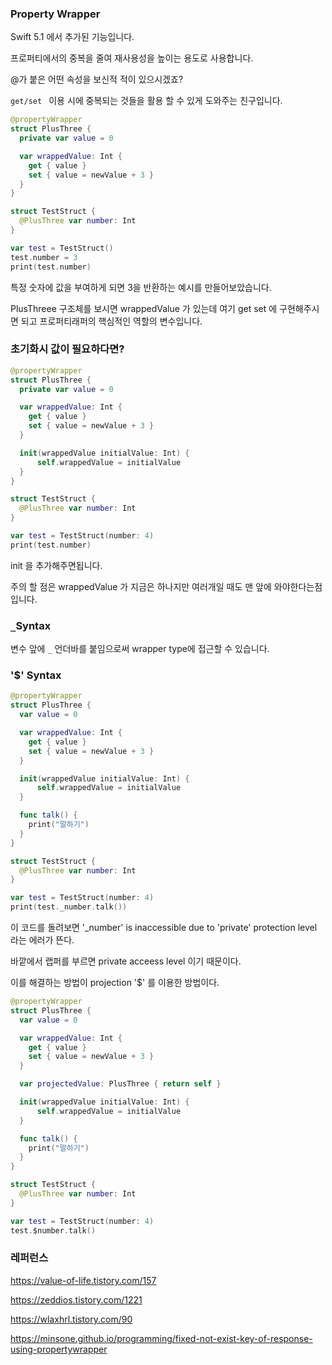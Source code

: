 ### Property Wrapper

Swift 5.1 에서 추가된 기능입니다.

프로퍼티에서의 중복을 줄여 재사용성을 높이는 용도로 사용합니다.

@가 붙은 어떤 속성을 보신적 적이 있으시겠죠?



`get/set ` 이용 시에 중복되는 것들을 활용 할 수 있게 도와주는 친구입니다.



```swift
@propertyWrapper
struct PlusThree {
  private var value = 0

  var wrappedValue: Int {
    get { value }
    set { value = newValue + 3 }
  }
}

struct TestStruct {
  @PlusThree var number: Int
}

var test = TestStruct()
test.number = 3
print(test.number)
```



특정 숫자에 값을 부여하게 되면 3을 반환하는 예시를 만들어보았습니다.



PlusThreee 구조체를 보시면 wrappedValue 가 있는데 여기 get set 에 구현해주시면 되고 프로퍼티래퍼의 핵심적인 역할의 변수입니다.



### 초기화시 값이 필요하다면?

```swift
@propertyWrapper
struct PlusThree {
  private var value = 0

  var wrappedValue: Int {
    get { value }
    set { value = newValue + 3 }
  }

  init(wrappedValue initialValue: Int) {
      self.wrappedValue = initialValue
  }
}

struct TestStruct {
  @PlusThree var number: Int
}

var test = TestStruct(number: 4)
print(test.number)
```



init 을 추가해주면됩니다.

주의 할 점은 wrappedValue 가 지금은 하나지만 여러개일 때도 맨 앞에 와야한다는점입니다.



### `_`Syntax 

변수 앞에 `_` 언더바를 붙임으로써 wrapper type에 접근할 수 있습니다.







### '$' Syntax

```swift
@propertyWrapper
struct PlusThree {
  var value = 0

  var wrappedValue: Int {
    get { value }
    set { value = newValue + 3 }
  }

  init(wrappedValue initialValue: Int) {
      self.wrappedValue = initialValue
  }

  func talk() {
    print("말하기")
  }
}

struct TestStruct {
  @PlusThree var number: Int
}

var test = TestStruct(number: 4)
print(test._number.talk())
```

이 코드를 돌려보면 '_number' is inaccessible due to 'private' protection level 라는 에러가 뜬다.

바깥에서 랩퍼를 부르면 private acceess level 이기 때문이다.



이를 해결하는 방법이 projection '$' 를 이용한 방법이다.

```swift
@propertyWrapper
struct PlusThree {
  var value = 0

  var wrappedValue: Int {
    get { value }
    set { value = newValue + 3 }
  }

  var projectedValue: PlusThree { return self }

  init(wrappedValue initialValue: Int) {
      self.wrappedValue = initialValue
  }

  func talk() {
    print("말하기")
  }
}

struct TestStruct {
  @PlusThree var number: Int
}

var test = TestStruct(number: 4)
test.$number.talk()
```







### 레퍼런스

https://value-of-life.tistory.com/157

https://zeddios.tistory.com/1221

https://wlaxhrl.tistory.com/90

https://minsone.github.io/programming/fixed-not-exist-key-of-response-using-propertywrapper

